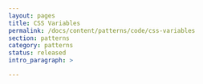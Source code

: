 ```yaml
---
layout: pages
title: CSS Variables
permalink: /docs/content/patterns/code/css-variables
section: patterns
category: patterns
status: released
intro_paragraph: >

---
```


